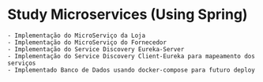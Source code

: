 # Study Microservices (Using Spring)

    - Implementação do MicroServiço da Loja
    - Implementação do MicroServiço do Fornecedor
    - Implementação do Service Discovery Eureka-Server
    - Implementação do Service Discovery Client-Eureka para mapeamento dos serviços
    - Implementado Banco de Dados usando docker-compose para futuro deploy

